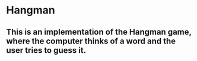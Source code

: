 
# Hangman
## This is an implementation of the Hangman game, where the computer thinks of a word and the user tries to guess it. 
